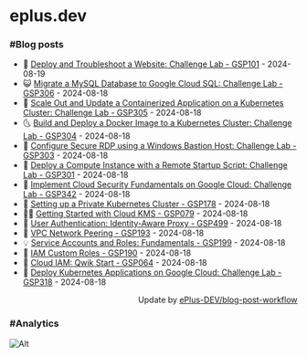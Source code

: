 # eplus.dev

### #Blog posts

<!-- BLOG-POST-LIST:START -->
 - 🧰 [Deploy and Troubleshoot a Website: Challenge Lab - GSP101](https://eplus.dev/deploy-and-troubleshoot-a-website-challenge-lab-gsp101) - 2024-08-19
 - 😺 [Migrate a MySQL Database to Google Cloud SQL: Challenge Lab - GSP306](https://eplus.dev/migrate-a-mysql-database-to-google-cloud-sql-challenge-lab-gsp306) - 2024-08-18
 - 🗽 [Scale Out and Update a Containerized Application on a Kubernetes Cluster: Challenge Lab - GSP305](https://eplus.dev/scale-out-and-update-a-containerized-application-on-a-kubernetes-cluster-challenge-lab-gsp305) - 2024-08-18
 - 🌜 [Build and Deploy a Docker Image to a Kubernetes Cluster: Challenge Lab - GSP304](https://eplus.dev/build-and-deploy-a-docker-image-to-a-kubernetes-cluster-challenge-lab-gsp304) - 2024-08-18
 - 📝 [Configure Secure RDP using a Windows Bastion Host: Challenge Lab - GSP303](https://eplus.dev/configure-secure-rdp-using-a-windows-bastion-host-challenge-lab-gsp303) - 2024-08-18
 - 🚀 [Deploy a Compute Instance with a Remote Startup Script: Challenge Lab - GSP301](https://eplus.dev/deploy-a-compute-instance-with-a-remote-startup-script-challenge-lab-gsp301) - 2024-08-18
 - 💼 [Implement Cloud Security Fundamentals on Google Cloud: Challenge Lab - GSP342](https://eplus.dev/implement-cloud-security-fundamentals-on-google-cloud-challenge-lab-gsp342) - 2024-08-18
 - 🦣 [Setting up a Private Kubernetes Cluster - GSP178](https://eplus.dev/setting-up-a-private-kubernetes-cluster-gsp178) - 2024-08-18
 - 👨‍🏫 [Getting Started with Cloud KMS - GSP079](https://eplus.dev/getting-started-with-cloud-kms-gsp079) - 2024-08-18
 - 🔭 [User Authentication: Identity-Aware Proxy - GSP499](https://eplus.dev/user-authentication-identity-aware-proxy-gsp499) - 2024-08-18
 - 🤡 [VPC Network Peering - GSP193](https://eplus.dev/vpc-network-peering-gsp193) - 2024-08-18
 - 💡 [Service Accounts and Roles: Fundamentals - GSP199](https://eplus.dev/service-accounts-and-roles-fundamentals-gsp199) - 2024-08-18
 - 🦣 [IAM Custom Roles - GSP190](https://eplus.dev/iam-custom-roles-gsp190) - 2024-08-18
 - 💪 [Cloud IAM: Qwik Start - GSP064](https://eplus.dev/cloud-iam-qwik-start-gsp064) - 2024-08-18
 - 🤡 [Deploy Kubernetes Applications on Google Cloud: Challenge Lab - GSP318](https://eplus.dev/deploy-kubernetes-applications-on-google-cloud-challenge-lab-gsp318) - 2024-08-18<!-- BLOG-POST-LIST:END -->

<div align="right">
  Update by <a target="_blank"
    href="https://github.com/ePlus-DEV/blog-post-workflow">ePlus-DEV/blog-post-workflow</a>
</div>

### #Analytics
![Alt](https://repobeats.axiom.co/api/embed/9990f7cddfbad8d834990b10ccad05f81ac1096f.svg "Repobeats analytics image")
